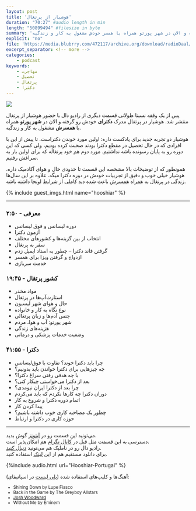 ```yaml
---
layout: post
title: 'هوشیار از پرتغال'
duration: "70:27" #audio length in min
length: "50899494" #filesize in byte
summary: 'هوشیار در پرتغال مدرک دکترای خودش رو گرفته و الان در شهر پورتو همراه با همسر خودش مشغول به کار و زندگیه.'
explicit: "no"
file: 'https://media.blubrry.com/472117/archive.org/download/radioDaal/Hooshiar-Portugal.mp3'
excerpt_separator: <!-- more -->
categories:
    - podcast
keywords:
    - مهاجرت
    - تحصیل
    - پرتغال
    - دکترا
---
```

<img src="{{site.baseurl}}/public/img/hooshiar/cover.jpg" class="cover-img"/>

پس از یک وقفه نسبتا طولانی قسمت دیگری از رادیو دال با حضور هوشیار از پرتغال منتشر شد. هوشیار در پرتغال مدرک **دکترای** خودش رو گرفته و الان در **شهر پورتو** همراه با **همسرش** مشغول به کار و زندگیه.

هوشیار دو تجربه جدید برای پادکست داره: اولین مورد خوندن دکتراست. تا پیش از این با افرادی که در حال تحصیل در مقطع دکترا بودند صحبت کرده بودیم، ولی کسی که این دوره رو به پایان رسونده باشه نداشتیم. مورد دوم هم خود پرتغاله که برای اولین بار به سراغش رفتیم.

همونطور که از توضیحات بالا مشخصه این قسمت تا حدودی حال و هوای آکادمیک داره. هوشیار خیلی خوب و دقیق از تجربیات خودش در دوره دکترا میگه. علاوه بر این سال‌ها زندگی در پرتغال به همراه همسرش باعث شده دید کاملی از شرایط اونجا داشته باشه.
<!-- more -->

{% include guest_imgs.html name="hooshiar" %}

<hr>

### معرفی - ۲:۵۰
- دوره لیسانس و فوق لیسانس
- آزمون دکترا
- انتخاب از بین گزینه‌ها و کشورهای مختلف
- سفر به پرتغال
- گرفتن فاند دکترا – چطور به استاد ایمیل زدم
- ازدواج و گرفتن ویزا برای همسر
- خدمت سربازی

### کشور پرتقال - ۱۹:۴۵
- مواد مخدر
- استارت‌آپ‌ها در پرتغال
- حال و هوای شهر لیسبون
- نوع نگاه به کار و خانواده
- جنس آدم‌ها و زبان پرتغالی
- شهر پورتو: آب و هوا، مردم
- هزینه‌های زندگی
- وضعیت خدمات پزشکی و درمانی

### دکترا - ۴۱:۵۵
- چرا باید دکترا خوند؟ تفاوت با فوق‌لیسانس
- چه چیزهایی برای دکترا خواندن باید بدونیم؟
- با چه هدفی رفتی سراغ دکترا؟
- بعد از دکترا می‌خواستی چیکار کنی؟
- چرا بعد از دکترا ایران نیومدی؟
- دوران دکترا چه کارها نکردم که باید می‌کردم
- اتمام دوره دکترا و شروع به کار
- پیدا کردن کار
- چطور یک مصاحبه کاری خوب داشته باشیم؟
- حوزه کاری در دکترا و ارتباط 


<hr>

می‌تونید این قسمت رو در [آیتونز](http://apple.co/2go4xdT) گوش بدید.  
دسترسی به این قسمت مثل قبل در [کانال تگرام](https://t.me/radioDaal) هم امکان‌پذیر است.  
رادیو دال رو در ناملیک هم می‌تونید [دنبال کنید](http://bit.ly/2C2KlZw).  
برای دانلود مستقیم هم از این [لینک]({{page.file}}) استفاده کنید.

<!-- برای بحث و تبادل نظر راجع به این قسمت می‌تونید به [فروم رادیو دال](http://bit.ly/2MSHABF) مراجعه کنید.   -->

<!-- {% include player.html id="34843447" %} -->
{%include audio.html url="Hooshiar-Portugal" %}

<!-- <iframe sandbox="allow-same-origin allow-scripts allow-top-navigation allow-popups" width="100%" height="185" frameborder="0" src="https://embed.radiopublic.com/e?if=-WoAxb4&ge=s1!d2853120fad4732d9e6e51582b9a0ac53693c232"></iframe> -->

<!-- <hr> -->

آهنگ‌ها و کلیپ‌های استفاده شده ([پلی لیست](http://bit.ly/daal-music) در اسپاتیفای): 
<div dir="ltr" style="font-size: smaller;">
<ul>
<li>Shining Down by Lupe Fiasco</li>
<li>Back in the Game by The Greyboy Allstars</li>
<li><a href="https://www.joshwoodward.com/biography/">Josh Woodward</a></li>
<li>Without Me by Eminem</li>
</ul>
</div>